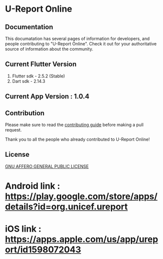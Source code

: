 # U-Report Online


## Documentation

This documatation has several pages of information for developers, and people contributing to "U-Report Online". Check it out for your authoritative source of information about the <ureport-online> community.
  
## Current Flutter Version
1. Flutter sdk - 2.5.2 (Stable)
2. Dart sdk - 2.14.3

## Current App Version : 1.0.4


## Contribution

Please make sure to read the [contributing guide](https://github.com/riseup-labs/ureport-online/blob/main/CONTRIBUTING.md) before making a pull request. 

Thank you to all the people who already contributed to U-Report Online!

            

## License
[GNU AFFERO GENERAL PUBLIC LICENSE](https://github.com/riseup-labs/ureport-online/LICENSE)

# Android link : https://play.google.com/store/apps/details?id=org.unicef.ureport
  
# iOS link     : https://apps.apple.com/us/app/ureport/id1598072043


